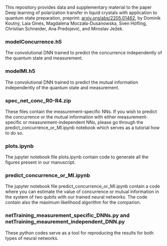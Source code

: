 This repository provides data and supplementary material to the paper Deep learning of polarization 
transfer in liquid crystals with application to quantum state preparation, preprint:  <a href="https://arxiv.org/abs/2205.01462">arxiv.org/abs/2205.01462</a>, 
by Dominik Koutný, Laia Ginés, Magdalena Moczała-Dusanowska, Sven Höfling, Christian Schneider, Ana Predojević, and Miroslav Ježek.

<h3>
modelConcurrence.h5
</h3>
The convolutional DNN trained to predict the concurrence independently of the quantum state and measurement.

<h3>
modelMI.h5
</h3>
The convolutional DNN trained to predict the mutual information independently of the quantum state and measurement.

<h3>
spec_net_conc_R0-R4.zip
</h3>
These files contain the measurement-specific NNs. If you wish to predict the concurrence or the mutual information with either measurement-specific or measurement-independent NNs, please go through the predict_concurrence_or_MI.ipynb notebook which serves as a tutorial how to do so.

<h3>
plots.ipynb
</h3>
The jupyter notebook file plots.ipynb contain code to generate all the figures present in our manuscript. 

<h3>
predict_concurrence_or_MI.ipynb
</h3>
The jupyter notebook file predict_concurrence_or_MI.ipynb contain a code where you can estimate the value of concurrence or mutual information
in the system of two qubits with our trained neural networks. The code contain also the maximum likelihood algorithm for the comparion.

<h3>
netTraining_measurement_specific_DNNs.py and  netTraining_meaurement_independent_DNN.py
</h3>
These python codes serve as a tool for reproducing the results for both types of neural networks.

